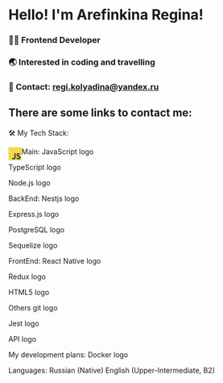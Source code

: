 # Hello! I'm Arefinkina Regina!

### 👩‍💻 Frontend Developer
### 🌏 Interested in coding and travelling
### 📩 Contact: regi.kolyadina@yandex.ru

## There are some links to contact me:
  

🛠 My Tech Stack:

Main:
<img align="left" alt="JavaScript logo" width="26px" src="https://raw.githubusercontent.com/github/explore/80688e429a7d4ef2fca1e82350fe8e3517d3494d/topics/javascript/javascript.png"/>
JavaScript logo

TypeScript logo

Node.js logo

BackEnd:
Nestjs logo

Express.js logo

PostgreSQL logo

Sequelize logo

FrontEnd:
React Native logo

Redux logo

HTML5 logo

Others
git logo

Jest logo

API logo


My development plans:
Docker logo

Languages:
Russian (Native) 
English (Upper-Intermediate, B2) 
